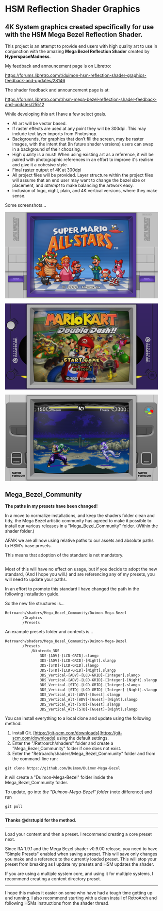 # HSM Reflection Shader Graphics

## 4K System graphics created specifically for use with the HSM Mega Bezel Reflection Shader.

This project is an attempt to provide end users with high quality art to use in conjunction with the amazing **Mega Bezel Reflection Shader** created by **HyperspaceMadness**.

My feedback and announcement page is on Libretro:

https://forums.libretro.com/t/duimon-hsm-reflection-shader-graphics-feedback-and-updates/28146

The shader feedback and announcement page is at:

https://forums.libretro.com/t/hsm-mega-bezel-reflection-shader-feedback-and-updates/25512

While developing this art I have a few select goals.

* All art will be vector based.
* If raster effects are used at any point they will be 300dpi. This may include text layer imports from Photoshop.
* Backgrounds, for graphics that don’t fill the screen, may be raster images, with the intent that (In future shader versions) users can swap in a background of their choosing.
* High quality is a must! When using existing art as a reference, it will be paired with photographic references in an effort to improve it's realism and give it a cohesive style.
* Final raster output of 4K at 300dpi
* All project files will be provided. Layer structure within the project files will assume that an end user may want to change the bezel size or placement, and *attempt* to make balancing the artwork easy.
* Inclusion of logo, night, plain, and 4K vertical versions, where they make sense.

Some screenshots...

![](./images/SNES.png)

![](./images/Gamecube.png)

![](./images/Super_Famicom.png)




## Mega_Bezel_Community

**The paths in my presets have been changed!**

In a move to normalize installations, and keep the shaders folder clean and tidy, the Mega Bezel artistic community has agreed to make it possible to install our various releases in a "Mega_Bezel_Community" folder. (Within the shader folder.)

AFAIK we are all now using relative paths to our assets and absolute paths to HSM's base presets.

This means that adoption of the standard is not mandatory.

___

Most of this will have no effect on usage, but if you decide to adopt the new standard, (And I hope you will.) and are referencing any of my presets, you will need to update your paths.

In an effort to promote this standard I have changed the path in the following installation guide.

So the new file structures is...

    Retroarch/shaders/Mega_Bezel_Community/Duimon-Mega-Bezel
        	/Graphics
        	/Presets


An example presets folder and contents is...

    Retroarch/shaders/Mega_Bezel_Community/Duimon-Mega-Bezel
    		/Presets
    			/Nintendo_3DS
    				3DS-[ADV]-[LCD-GRID].slangp
    				3DS-[ADV]-[LCD-GRID]-[Night].slangp
    				3DS-[STD]-[LCD-GRID].slangp
    				3DS-[STD]-[LCD-GRID]-[Night].slangp
    				3DS_Vertical-[ADV]-[LCD-GRID]-[Integer].slangp
    				3DS_Vertical-[ADV]-[LCD-GRID]-[Integer]-[Night].slangp
    				3DS_Vertical-[STD]-[LCD-GRID]-[Integer].slangp
    				3DS_Vertical-[STD]-[LCD-GRID]-[Integer]-[Night].slangp
    				3DS_Vertical_Alt-[ADV]-[Guest].slangp
    				3DS_Vertical_Alt-[ADV]-[Guest]-[Night].slangp
    				3DS_Vertical_Alt-[STD]-[Guest].slangp
    				3DS_Vertical_Alt-[STD]-[Guest]-[Night].slangp


You can install everything to a local clone and update using the following method.

1. Install Git. [https://git-scm.com/downloads](https://git-scm.com/downloads) using the default settings.
2. Enter the "/Retroarch/shaders" folder and create a "Mega_Bezel_Community" folder if one does not exist.
3. Enter the "Retroarch/shaders/Mega_Bezel_Community" folder and from the command-line run:

```
git clone https://github.com/Duimon/Duimon-Mega-Bezel
```

it will create a "Duimon-Mega-Bezel" folder inside the Mega_Bezel_Community folder. 

To update, go into *the "Duimon-Mega-Bezel" folder* (note difference) and run

```
git pull
```
___

**Thanks @drstupid for the method.**
___



Load your content and then a preset. I recommend creating a core preset next.

Since RA 1.9.1 and the Mega Bezel shader v0.9.00 release, you need to have "Simple Presets" enabled when saving a preset. This will save only changes you make and a reference to the currently loaded preset. This will stop your preset from breaking as I update my presets and HSM updates the shader.

If you are using a multiple system core, and using it for multiple systems, I recommend creating a content directory preset.

---

I hope this makes it easier on some who have had a tough time getting up and running. I also recommend starting with a clean install of RetroArch and following HSMs instructions from the shader thread.